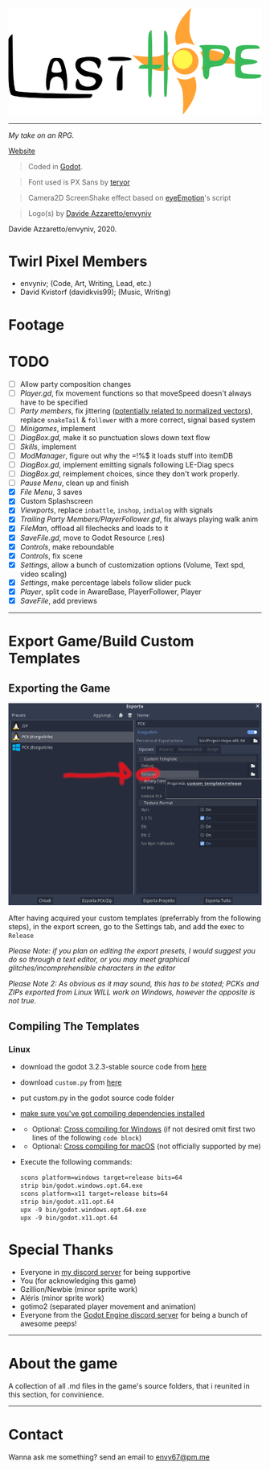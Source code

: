 ![Official Last Hope Logo](src/title.svg)

--------------------------------------------------------------------------------

_My take on an RPG._

[Website](https://envyniv.github.io/Project-Hope)

> Coded in [Godot](https://godotengine.org/).

> Font used is PX Sans by [teryor](https://github.com/teryror/pixel-fonts)

> Camera2D ScreenShake effect based on [eyeEmotion](https://godotengine.org/qa/user/eyeEmotion)'s script

> Logo(s) by [Davide Azzaretto/envyniv](https://github.com/envyniv)

Davide Azzaretto/envyniv, 2020.

# Twirl Pixel Members

- envyniv; (Code, Art, Writing, Lead, etc.)
- David Kvistorf (davidkvis99); (Music, Writing)

# Footage

<!-- [![Early Indev](http://img.youtube.com/vi/2yaVttZoP04/0.jpg)](https://www.youtube.com/watch?v=2yaVttZoP04 "Early Indev") -->

 # TODO

- [ ] Allow party composition changes
- [ ] _Player.gd_, fix movement functions so that moveSpeed doesn't always have to be specified
- [ ] _Party members_, fix jittering ([potentially related to normalized vectors](https://youtu.be/fZ6bOERw03M?t=123)), replace `snakeTail` & `follower` with a more correct, signal based system
- [ ] _Minigames_, implement
- [ ] _DiagBox.gd_, make it so punctuation slows down text flow
- [ ] _Skills_, implement
- [ ] _ModManager_, figure out why the =!%$ it loads stuff into itemDB
- [ ] _DiagBox.gd_, implement emitting signals following LE-Diag specs <!-- - [ ] maybe merge dialogue .json and localization csv? -->
- [ ] _DiagBox.gd_, reimplement choices, since they don't work properly.
- [ ] _Pause Menu_, clean up and finish
- [X] _File Menu_, 3 saves
- [X] Custom Splashscreen
- [X] _Viewports_, replace `inbattle`, `inshop`, `indialog` with signals
- [X] _Trailing Party Members/PlayerFollower.gd_, fix always playing walk anim
- [X] _FileMan_, offload all filechecks and loads to it
- [X] _SaveFile.gd_, move to Godot Resource (.res)
- [X] _Controls_, make reboundable
- [X] _Controls_, fix scene
- [X] _Settings_, allow a bunch of customization options (Volume, Text spd, video scaling)
- [X] _Settings_, make percentage labels follow slider puck
- [X] _Player_, split code in AwareBase, PlayerFollower, Player
- [X] _SaveFile_, add previews

--------------------------------------------------------------------------------

# Export Game/Build Custom Templates

## Exporting the Game

![Where to add custom templates](doc_stuff/custom_templates.png)

After having acquired your custom templates (preferrably from the following steps), in the export screen, go to the Settings tab, and add the exec to `Release`

_Please Note: if you plan on editing the export presets, I would suggest you do so through a text editor, or you may meet graphical glitches/incomprehensible characters in the editor_

_Please Note 2: As obvious as it may sound, this has to be stated; PCKs and ZIPs exported from Linux WILL work on Windows, however the opposite is not true._

## Compiling The Templates

### Linux

- download the godot 3.2.3-stable source code from [here](https://github.com/godotengine/godot/archive/3.2.3-stable.zip)

- download `custom.py` from [here](https://github.com/envyniv/Project-Hope/raw/master/customtemplates/custom.py)

- put custom.py in the godot source code folder

- [make sure you've got compiling dependencies installed](https://docs.godotengine.org/en/stable/development/compiling/compiling_for_x11.html)

- - Optional: [Cross compiling for Windows](https://docs.godotengine.org/en/stable/development/compiling/compiling_for_windows.html#cross-compiling-for-windows-from-other-operating-systems) (if not desired omit first two lines of the following `code block`)

- - Optional: [Cross compiling for macOS](https://docs.godotengine.org/en/stable/development/compiling/compiling_for_osx.html#cross-compiling-for-macos-from-linux) (not officially supported by me)

- Execute the following commands:

  ```
  scons platform=windows target=release bits=64
  strip bin/godot.windows.opt.64.exe
  scons platform=x11 target=release bits=64
  strip bin/godot.x11.opt.64
  upx -9 bin/godot.windows.opt.64.exe
  upx -9 bin/godot.x11.opt.64
  ```

# Special Thanks

- Everyone in [my discord server](https://discord.gg/bNkDkHW) for being supportive
- You (for acknowledging this game)
- Gzillion/Newbie (minor sprite work)
- Aléris (minor sprite work)
- gotimo2 (separated player movement and animation)
- Everyone from the [Godot Engine discord server](https://discord.gg/4JBkykG) for being a bunch of awesome peeps!

--------------------------------------------------------------------------------

# About the game

A collection of all .md files in the game's source folders, that i reunited in this section, for convinience.

--------------------------------------------------------------------------------

# Contact

Wanna ask me something? send an email to envy67@pm.me

